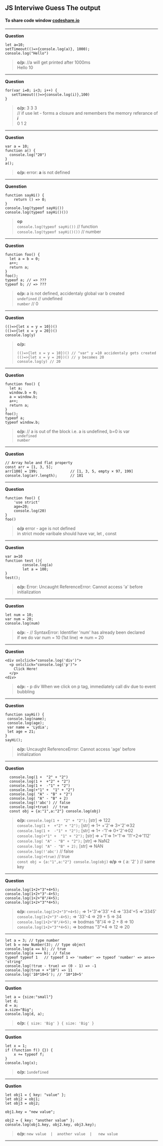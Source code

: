 ## JS Interviwe Guess The output
#### To share code window [codeshare.io](https://codeshare.io/)
---

**Question**
```
let a=10;
setTimeout(()=>{console.log(a)}, 1000);
console.log("Hello")
```
>**o/p:** //a will get printed after 1000ms  
Hello
10 
---


**Question**
```
for(var i=0; i<3; i++) {
   setTimeout(()=>{console.log(i)},100)
}
```
>**o/p:** 3 3 3     
// if use let - forms a closure and remembers the memory referance of ***i***  
0 1 2
---


**Question**
```
var a = 10;
function a() {
  console.log("20")
}
a();
```
>**o/p:** error:  **a** is not defined  
---


**Quenstion**
```
function sayHi() {
	return () => 0;
}
console.log(typeof sayHi())
console.log(typeof sayHi()())
```
>**op**  
`console.log(typeof sayHi())` // function  
`console.log(typeof sayHi()())` // number

---


**Question**
```
function foo() {
  let a = b = 0;
  a++;
  return a;
}
foo();
typeof a; // => ???
typeof b; // => ???
```
>**o/p:** a is not defined, accidentaly global var b created  
>`undefined`      // undefined   
>`number`              // 0  
---


**Question**
```
(()=>{let x = y = 10})()
(()=>{let x = y = 20})()
console.log(y)
```
>**o/p:**
>```
>(()=>{let x = y = 10})() // "var" y =10 accidentaly gets created
>(()=>{let x = y = 20})() // y becomes 20
>console.log(y) // 20
>```

---


**Question**
```
function foo() {
  let a;
  window.b = 0;
  a = window.b;
  a++;
  return a;
}
foo();
typeof a;        
typeof window.b; 
```
>**o/p:** // a is out of the block i.e. a is undefined, b=0 is var  
`undefined`  
`number`
---


**Question**
```
// Array hole and flat property
const arr = [1, 3, 5];
arr[100] = 199;               // [1, 3, 5, empty × 97, 199]
console.log(arr.length);      // 101
```
---


**Question**
```
function foo() {
	'use strict'
	age=20;
	console.log(20)
}
foo()
```
>**o/p** error - age is not defined  
in strict mode varibale should have var, let , const
---


**Question**
```
var a=10
function test (){
        console.log(a)
        let a = 100;
}
test(); 
```
> **o/p:** Error: Uncaught ReferenceError: Cannot access 'a' before initialization
---


**Question**
```
let num = 10;
var num = 20;
console.log(num) 
```
> **o/p:** - // SyntaxError: Identifier 'num' has already been declared  
if we do var num = 10 (1st line) => num = 20


---
**Question**
```
<div onlclick="console.log('div')">
  <p onlclick="console.log('p')">
    Click Here!
  </p>
<div>
```
> **o/p:** - p div
When we click on p tag, immediately call div due to event bubbling


---
**Question**
```
function sayHi() {
 console.log(name);
 console.log(age);
 var name = 'Lydia';
 let age = 21;
}
sayHi();
```
>**o/p:** Uncaught ReferenceError: Cannot access 'age' before initialization
---

**Question**
```
  console.log(1 +  "2" + "2")
  console.log(1 +  +"2" + "2")
  console.log(1 +  -"1" + "2")
  console.log(+"1" +  "1" + "2")
  console.log( "A" - "B" + "2")
  console.log( "A" - "B" + 2)
  console.log(!'abc') // false  
  console.log(+true)  // true  
  const obj = {a:"1",a:"2"} console.log(obj)
```
  >**o/p:**
> `console.log(1 +  "2" + "2");`   [str] => 122   
  `console.log(1 +  +"2" + "2");`  [str] => 1+ +'2'=> 3+'2'=>32  
  `console.log(1 +  -"1" + "2");`  [str] => 1+ -'1'=> 0+'2'=>02  
  `console.log(+"1" +  "1" + "2");` [str] => +'1'=> 1+'1'=> '11'+2=>'112'  
  `console.log( "A" - "B" + "2");` [str] => NaN2  
  `console.log( "A" - "B" + 2);`   [str] => NAN  
  `console.log(!'abc')`   // false  
  `console.log(+true)`   // true   
  `const obj = {a:"1",a:"2"} console.log(obj)` **o/p** => { a: '2' } // same key

---


**Question**
```
console.log(1+2+"3"+4+5);
console.log(1+2+"3"-4+5);
console.log(1+2+"8"/4+5);
console.log(1+2+"3"*4+5);
```
>**o/p:**
>`console.log(1+2+"3"+4+5);` => 1+'3'=>'33' +4 => '334'+5 =>'3345'  
`console.log(1+2+"3"-4+5);` => '33'-4 => 29 + 5 => 34  
`console.log(1+2+"8"/4+5);` => bodmas "8"/4 => 2 + 8 => 10  
`console.log(1+2+"3"*4+5);` => bodmas "3"*4 => 12 => 20  
---


```
let a = 3; // type number
let b = new Number(3); // type object
console.log(a == b); // true
console.log(a === b); // false
typeof typeof 1   // typeof 1 => 'number' => typeof 'number' => ans=> 'string'
console.log(!true - true) => (0 - 1) => -1
console.log(true + +"10") => 11
console.log('10*10+5'); // '10*10+5'
```
---

**Qustion**
```
let a = {size:"small"}
let d;
d = a;
a.size="Big";
console.log(d, a);
```
>**o/p:**  `{ size: 'Big' } { size: 'Big' }   `

---

**Qustion**
```
let x = 1; 
if (function f() {}) { 
    x += typeof f; 
} 
console.log(x); 
```

>**o/p:** `1undefined`
---


**Qustion**
```
let obj1 = { key: "value" };
let obj2 = obj1;
let obj3 = obj2;

obj1.key = "new value";

obj2 = { key: "another value" };
console.log(obj1.key, obj2.key, obj3.key);
```
>**o/p:** ` new value  |  another value  |   new value `
---

